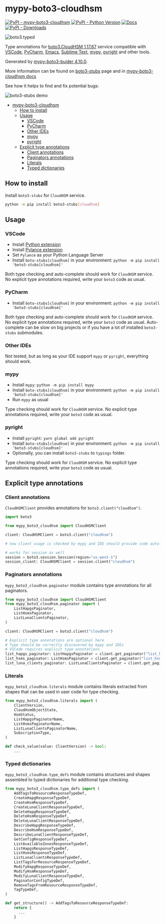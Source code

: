# mypy-boto3-cloudhsm

[![PyPI - mypy-boto3-cloudhsm](https://img.shields.io/pypi/v/mypy-boto3-cloudhsm.svg?color=blue)](https://pypi.org/project/mypy-boto3-cloudhsm)
[![PyPI - Python Version](https://img.shields.io/pypi/pyversions/mypy-boto3-cloudhsm.svg?color=blue)](https://pypi.org/project/mypy-boto3-cloudhsm)
[![Docs](https://img.shields.io/readthedocs/mypy-boto3-builder.svg?color=blue)](https://mypy-boto3-builder.readthedocs.io/)
[![PyPI - Downloads](https://img.shields.io/pypi/dw/mypy-boto3-cloudhsm?color=blue)](https://pypistats.org/packages/mypy-boto3-cloudhsm)

![boto3.typed](https://github.com/vemel/mypy_boto3_builder/raw/master/logo.png)

Type annotations for
[boto3.CloudHSM 1.17.67](https://boto3.amazonaws.com/v1/documentation/api/1.17.67/reference/services/cloudhsm.html#CloudHSM)
service compatible with [VSCode](https://code.visualstudio.com/),
[PyCharm](https://www.jetbrains.com/pycharm/),
[Emacs](https://www.gnu.org/software/emacs/),
[Sublime Text](https://www.sublimetext.com/),
[mypy](https://github.com/python/mypy),
[pyright](https://github.com/microsoft/pyright) and other tools.

Generated by
[mypy-boto3-buider 4.10.0](https://github.com/vemel/mypy_boto3_builder).

More information can be found on
[boto3-stubs](https://pypi.org/project/boto3-stubs/) page and in
[mypy-boto3-cloudhsm docs](https://github.com/vemel/mypy_boto3_builder/service_docs/mypy_boto3_cloudhsm/README.md)

See how it helps to find and fix potential bugs:

![boto3-stubs demo](https://github.com/vemel/mypy_boto3_builder/raw/master/demo.gif)

- [mypy-boto3-cloudhsm](#mypy-boto3-cloudhsm)
  - [How to install](#how-to-install)
  - [Usage](#usage)
    - [VSCode](#vscode)
    - [PyCharm](#pycharm)
    - [Other IDEs](#other-ides)
    - [mypy](#mypy)
    - [pyright](#pyright)
  - [Explicit type annotations](#explicit-type-annotations)
    - [Client annotations](#client-annotations)
    - [Paginators annotations](#paginators-annotations)
    - [Literals](#literals)
    - [Typed dictionaries](#typed-dictionaries)

## How to install

Install `boto3-stubs` for `CloudHSM` service.

```bash
python -m pip install boto3-stubs[cloudhsm]
```

## Usage

### VSCode

- Install
  [Python extension](https://marketplace.visualstudio.com/items?itemName=ms-python.python)
- Install
  [Pylance extension](https://marketplace.visualstudio.com/items?itemName=ms-python.vscode-pylance)
- Set `Pylance` as your Python Language Server
- Install `boto-stubs[cloudhsm]` in your environment:
  `python -m pip install 'boto3-stubs[cloudhsm]'`

Both type checking and auto-complete should work for `CloudHSM` service. No
explicit type annotations required, write your `boto3` code as usual.

### PyCharm

- Install `boto-stubs[cloudhsm]` in your environment:
  `python -m pip install 'boto3-stubs[cloudhsm]'`

Both type checking and auto-complete should work for `CloudHSM` service. No
explicit type annotations required, write your `boto3` code as usual.
Auto-complete can be slow on big projects or if you have a lot of installed
`boto3-stubs` submodules.

### Other IDEs

Not tested, but as long as your IDE support `mypy` or `pyright`, everything
should work.

### mypy

- Install `mypy`: `python -m pip install mypy`
- Install `boto-stubs[cloudhsm]` in your environment:
  `python -m pip install 'boto3-stubs[cloudhsm]'`
- Run `mypy` as usual

Type checking should work for `CloudHSM` service. No explicit type annotations
required, write your `boto3` code as usual.

### pyright

- Install `pyright`: `yarn global add pyright`
- Install `boto-stubs[cloudhsm]` in your environment:
  `python -m pip install 'boto3-stubs[cloudhsm]'`
- Optionally, you can install `boto3-stubs` to `typings` folder.

Type checking should work for `CloudHSM` service. No explicit type annotations
required, write your `boto3` code as usual.

## Explicit type annotations

### Client annotations

`CloudHSMClient` provides annotations for `boto3.client("cloudhsm")`.

```python
import boto3

from mypy_boto3_cloudhsm import CloudHSMClient

client: CloudHSMClient = boto3.client("cloudhsm")

# now client usage is checked by mypy and IDE should provide code auto-complete

# works for session as well
session = boto3.session.Session(region="us-west-1")
session_client: CloudHSMClient = session.client("cloudhsm")
```

### Paginators annotations

`mypy_boto3_cloudhsm.paginator` module contains type annotations for all
paginators.

```python
from mypy_boto3_cloudhsm import CloudHSMClient
from mypy_boto3_cloudhsm.paginator import (
    ListHapgsPaginator,
    ListHsmsPaginator,
    ListLunaClientsPaginator,
)

client: CloudHSMClient = boto3.client("cloudhsm")

# Explicit type annotations are optional here
# Type should be correctly discovered by mypy and IDEs
# VSCode requires explicit type annotations
list_hapgs_paginator: ListHapgsPaginator = client.get_paginator("list_hapgs")
list_hsms_paginator: ListHsmsPaginator = client.get_paginator("list_hsms")
list_luna_clients_paginator: ListLunaClientsPaginator = client.get_paginator("list_luna_clients")
```

### Literals

`mypy_boto3_cloudhsm.literals` module contains literals extracted from shapes
that can be used in user code for type checking.

```python
from mypy_boto3_cloudhsm.literals import (
    ClientVersion,
    CloudHsmObjectState,
    HsmStatus,
    ListHapgsPaginatorName,
    ListHsmsPaginatorName,
    ListLunaClientsPaginatorName,
    SubscriptionType,
)

def check_value(value: ClientVersion) -> bool:
    ...
```

### Typed dictionaries

`mypy_boto3_cloudhsm.type_defs` module contains structures and shapes assembled
to typed dictionaries for additional type checking.

```python
from mypy_boto3_cloudhsm.type_defs import (
    AddTagsToResourceResponseTypeDef,
    CreateHapgResponseTypeDef,
    CreateHsmResponseTypeDef,
    CreateLunaClientResponseTypeDef,
    DeleteHapgResponseTypeDef,
    DeleteHsmResponseTypeDef,
    DeleteLunaClientResponseTypeDef,
    DescribeHapgResponseTypeDef,
    DescribeHsmResponseTypeDef,
    DescribeLunaClientResponseTypeDef,
    GetConfigResponseTypeDef,
    ListAvailableZonesResponseTypeDef,
    ListHapgsResponseTypeDef,
    ListHsmsResponseTypeDef,
    ListLunaClientsResponseTypeDef,
    ListTagsForResourceResponseTypeDef,
    ModifyHapgResponseTypeDef,
    ModifyHsmResponseTypeDef,
    ModifyLunaClientResponseTypeDef,
    PaginatorConfigTypeDef,
    RemoveTagsFromResourceResponseTypeDef,
    TagTypeDef,
)

def get_structure() -> AddTagsToResourceResponseTypeDef:
    return {
      ...
    }
```
